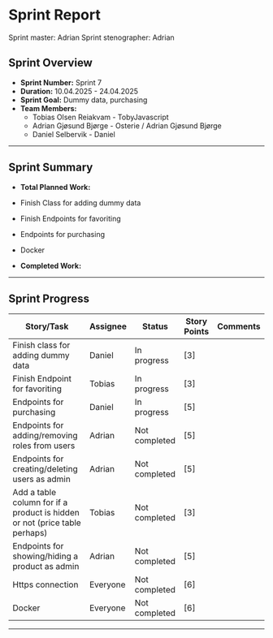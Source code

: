 # **Sprint Report**

Sprint master: Adrian
Sprint stenographer: Adrian

## **Sprint Overview**

- **Sprint Number:** Sprint 7
- **Duration:** 10.04.2025 - 24.04.2025
- **Sprint Goal:** Dummy data, purchasing
- **Team Members:**
  - Tobias Olsen Reiakvam - TobyJavascript
  - Adrian Gjøsund Bjørge - Osterie / Adrian Gjøsund Bjørge
  - Daniel Selbervik - Daniel

---

## **Sprint Summary**

- **Total Planned Work:**
- Finish Class for adding dummy data
- Finish Endpoints for favoriting
- Endpoints for purchasing
- Docker

- **Completed Work:**

---

## **Sprint Progress**

| Story/Task                                                                 | Assignee | Status        | Story Points | Comments |
| -------------------------------------------------------------------------- | -------- | ------------- | ------------ | -------- |
| Finish class for adding dummy data                                         | Daniel   | In progress   | [3]          |          |
| Finish Endpoint for favoriting                                             | Tobias   | In progress   | [3]          |          |
| Endpoints for purchasing                                                   | Daniel   | In progress   | [5]          |          |
| Endpoints for adding/removing roles from users                             | Adrian   | Not completed | [5]          |          |
| Endpoints for creating/deleting users as admin                             | Adrian   | Not completed | [5]          |          |
| Add a table column for if a product is hidden or not (price table perhaps) | Tobias   | Not completed | [3]          |          |
| Endpoints for showing/hiding a product as admin                            | Adrian   | Not completed | [5]          |          |
| Https connection                                                           | Everyone | Not completed | [6]          |          |
| Docker                                                                     | Everyone | Not completed | [6]          |          |
---